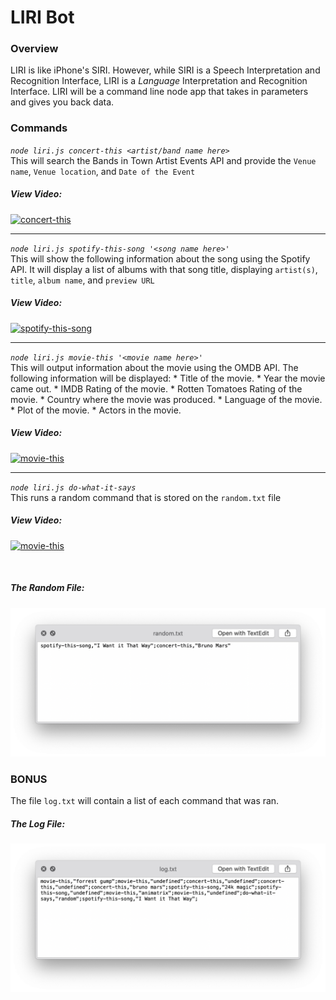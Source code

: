 # LIRI Bot

### Overview
 LIRI is like iPhone's SIRI. However, while SIRI is a Speech Interpretation and Recognition Interface, LIRI is a _Language_ Interpretation and Recognition Interface. LIRI will be a command line node app that takes in parameters and gives you back data.

 ### Commands

*`node liri.js concert-this <artist/band name here>`*<br>
	This will search the Bands in Town Artist Events API and provide the `Venue name`, `Venue location`, and `Date of the Event`<br>

##### View Video:
[![concert-this](https://img.youtube.com/vi/DAic-IU_t0k/0.jpg)](https://www.youtube.com/watch?v=DAic-IU_t0k)

<hr>


*`node liri.js spotify-this-song '<song name here>'`*<br>
	This will show the following information about the song using the Spotify API.  It will display a list of albums with that song title, displaying `artist(s)`, `title`, `album name`, and `preview URL`<br>

##### View Video:
[![spotify-this-song](https://img.youtube.com/vi/6zUWpWTGNL8/0.jpg)](https://www.youtube.com/watch?v=6zUWpWTGNL8)

<hr>

*`node liri.js movie-this '<movie name here>'`*<br>
	This will output information about the movie using the OMDB API.  The following information will be displayed:
	* Title of the movie.
       * Year the movie came out.
       * IMDB Rating of the movie.
       * Rotten Tomatoes Rating of the movie.
       * Country where the movie was produced.
       * Language of the movie.
       * Plot of the movie.
       * Actors in the movie.<br>

##### View Video:
[![movie-this](https://img.youtube.com/vi/Kg0H4bK9FIc/0.jpg)](https://www.youtube.com/watch?v=Kg0H4bK9FIc)

<hr>

*`node liri.js do-what-it-says`*<br>
	This runs a random command that is stored on the `random.txt` file<br>

##### View Video:
[![movie-this](https://img.youtube.com/vi/JYgCcQ2ld4w/0.jpg)](https://www.youtube.com/watch?v=JYgCcQ2ld4w)

<br>

##### The Random File:
<img src="./docs/random.png" alt="random.txt">

### BONUS
The file `log.txt` will contain a list of each command that was ran.
##### The Log File: 
<img src="./docs/log.png" alt="log.txt">

